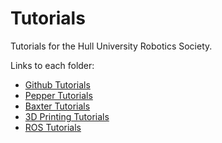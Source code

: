 # Tutorials
Tutorials for the Hull University Robotics Society.

Links to each folder:
* [Github Tutorials](https://github.com/Hull-Robotics-Society/Tutorials/tree/main/Github)
* [Pepper Tutorials](https://github.com/Hull-Robotics-Society/Tutorials/tree/main/Pepper)
* [Baxter Tutorials](https://github.com/Hull-Robotics-Society/Tutorials/tree/main/Baxter)
* [3D Printing Tutorials](https://github.com/Hull-Robotics-Society/Tutorials/tree/main/3D+Printing)
* [ROS Tutorials](https://github.com/Hull-Robotics-Society/Tutorials/tree/main/ROS)
